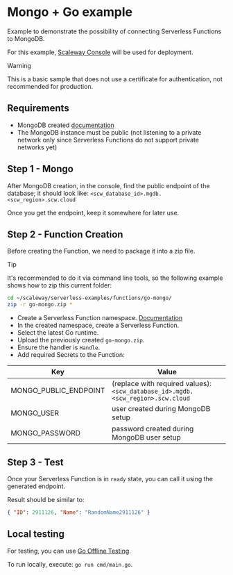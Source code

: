 # Mongo + Go example

Example to demonstrate the possibility of connecting Serverless Functions to MongoDB.

For this example, [Scaleway Console](https://console.scaleway.com/) will be used for deployment.

> [!WARNING]
> This is a basic sample that does not use a certificate for authentication, not recommended for production.

## Requirements

- MongoDB created [documentation](https://www.scaleway.com/en/docs/managed-mongodb-databases/quickstart/#how-to-create-a-database-instance)
- The MongoDB instance must be public (not listening to a private network only since Serverless Functions do not support private networks yet)

## Step 1 - Mongo

After MongoDB creation, in the console, find the public endpoint of the database; it should look like: `<scw_database_id>.mgdb.<scw_region>.scw.cloud`

Once you get the endpoint, keep it somewhere for later use.

## Step 2 - Function Creation

Before creating the Function, we need to package it into a zip file.

> [!TIP]
> It's recommended to do it via command line tools, so the following example shows how to zip this current folder:
>
> ```sh
> cd ~/scaleway/serverless-examples/functions/go-mongo/
> zip -r go-mongo.zip *
> ```

- Create a Serverless Function namespace. [Documentation](https://www.scaleway.com/en/docs/serverless-functions/how-to/create-manage-delete-functions-namespace/#creating-a-serverless-functions-namespace)
- In the created namespace, create a Serverless Function.
- Select the latest Go runtime.
- Upload the previously created `go-mongo.zip`.
- Ensure the handler is `Handle`.
- Add required Secrets to the Function:

| Key                   | Value                                                                                                          |
| --------------------- | -------------------------------------------------------------------------------------------------------------- |
| MONGO_PUBLIC_ENDPOINT | (replace with required values): `<scw_database_id>.mgdb.<scw_region>.scw.cloud`                                  |
| MONGO_USER            | user created during MongoDB setup                                                                              |
| MONGO_PASSWORD        | password created during MongoDB user setup                                                                     |

## Step 3 - Test

Once your Serverless Function is in `ready` state, you can call it using the generated endpoint.

Result should be similar to:

```json
{ "ID": 2911126, "Name": "RandomName2911126" }
```

## Local testing

For testing, you can use [Go Offline Testing](https://github.com/scaleway/serverless-functions-go).

To run locally, execute: `go run cmd/main.go`.
